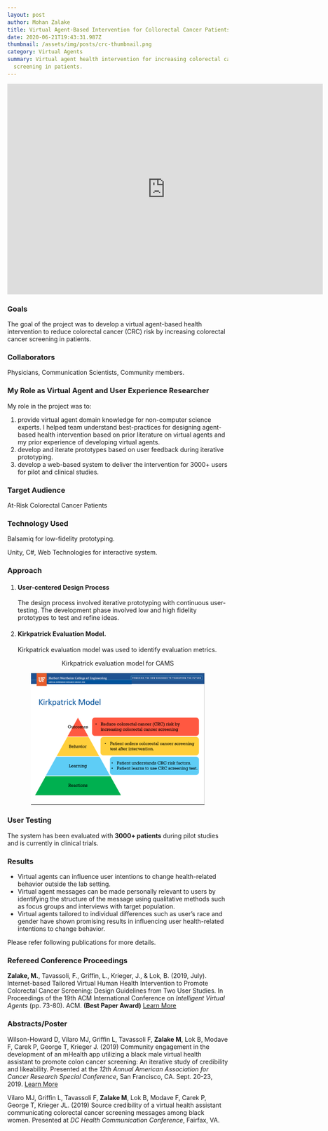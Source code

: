 ```yaml
---
layout: post
author: Mohan Zalake
title: Virtual Agent-Based Intervention for Collorectal Cancer Patients
date: 2020-06-21T19:43:31.987Z
thumbnail: /assets/img/posts/crc-thumbnail.png
category: Virtual Agents
summary: Virtual agent health intervention for increasing colorectal cancer
  screening in patients.
---
```

<iframe style="display: block;margin-left:auto;margin-right:auto;" width="720" height="480" src="https://www.youtube.com/embed/4tumdYwjU4g" frameborder="0" allow="accelerometer; autoplay; encrypted-media; gyroscope; picture-in-picture" allowfullscreen></iframe>

### **Goals**

The goal of the project was to develop a virtual agent-based health intervention to reduce colorectal cancer (CRC) risk by increasing colorectal cancer screening in patients.

### **Collaborators**

Physicians, Communication Scientists, Community members.

### My Role as Virtual Agent and User Experience Researcher

My role in the project was to: 

1. provide virtual agent domain knowledge for non-computer science experts. I helped team understand best-practices for designing agent-based health intervention based on prior literature on virtual agents and my prior experience of developing virtual agents. 
2. develop and iterate prototypes based on user feedback during iterative prototyping. 
3. develop a web-based system to deliver the intervention for 3000+ users for pilot and clinical studies.

### **Target Audience**

At-Risk Colorectal Cancer Patients

### **Technology Used**

Balsamiq for low-fidelity prototyping.

Unity, C#, Web Technologies for interactive system.

### **Approach**

1. #### **User-centered Design Process**

   The design process involved iterative prototyping with continuous user-testing. The development phase involved low and high fidelity prototypes to test and refine ideas.
2. #### **Kirkpatrick Evaluation Model.**

   Kirkpatrick evaluation model was used to identify evaluation metrics.

<center>Kirkpatrick evaluation model for CAMS</center>
<p align="center">
  <img height="300" src="/assets/img/posts/crc-kirk.png">
</p>

### User Testing

The system has been evaluated with **3000+ patients** during pilot studies and is currently in clinical trials.

### Results

* Virtual agents can influence user intentions to change health-related behavior outside the lab setting.
* Virtual agent messages can be made personally relevant to users by identifying the structure of the message
  using qualitative methods such as focus groups and interviews with target population.
* Virtual agents tailored to individual differences such as user’s race and gender have shown promising
  results in influencing user health-related intentions to change behavior.

Please refer following publications for more details. 

### Refereed Conference Proceedings

**Zalake, M.**, Tavassoli, F., Griffin, L., Krieger, J., & Lok, B. (2019, July). Internet-based Tailored Virtual Human Health Intervention to Promote Colorectal Cancer Screening: Design Guidelines from Two User Studies. In Proceedings of the 19th ACM International Conference on *Intelligent Virtual Agents* (pp. 73-80). ACM. **(Best Paper Award)** [Learn More](https://dl.acm.org/doi/abs/10.1145/3308532.3329471)

### Abstracts/Poster

Wilson-Howard D, Vilaro MJ, Griffin L, Tavassoli F, **Zalake M**, Lok B, Modave F, Carek P, George T, Krieger J. (2019) Community engagement in the development of an mHealth app utilizing a black male virtual health assistant to promote colon cancer screening: An iterative study of credibility and likeability. Presented at the *12th Annual American Association for Cancer Research Special Conference*, San Francisco, CA. Sept. 20-23, 2019. [Learn More](https://cebp.aacrjournals.org/content/29/6_Supplement_2/A041.abstract)

Vilaro MJ, Griffin L, Tavassoli F, **Zalake M**, Lok B, Modave F, Carek P, George T, Krieger JL. (2019) Source credibility of a virtual health assistant communicating colorectal cancer screening messages among black women. Presented at *DC Health Communication Conference*, Fairfax, VA.